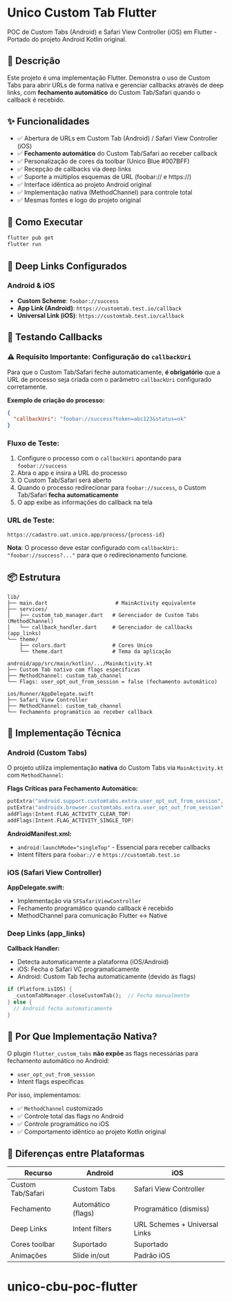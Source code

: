 # Unico Custom Tab Flutter

POC de Custom Tabs (Android) e Safari View Controller (iOS) em Flutter - Portado do projeto Android Kotlin original.

## 📱 Descrição

Este projeto é uma implementação Flutter.
Demonstra o uso de Custom Tabs para abrir URLs de forma nativa e gerenciar callbacks através de deep links, com **fechamento automático** do Custom Tab/Safari quando o callback é recebido.

## ✨ Funcionalidades

- ✅ Abertura de URLs em Custom Tab (Android) / Safari View Controller (iOS)
- ✅ **Fechamento automático** do Custom Tab/Safari ao receber callback
- ✅ Personalização de cores da toolbar (Unico Blue #007BFF)
- ✅ Recepção de callbacks via deep links
- ✅ Suporte a múltiplos esquemas de URL (foobar:// e https://)
- ✅ Interface idêntica ao projeto Android original
- ✅ Implementação nativa (MethodChannel) para controle total
- ✅ Mesmas fontes e logo do projeto original

## 🚀 Como Executar

```bash
flutter pub get
flutter run
```

## 🔗 Deep Links Configurados

### Android & iOS
- **Custom Scheme**: `foobar://success`
- **App Link (Android)**: `https://customtab.test.io/callback`
- **Universal Link (iOS)**: `https://customtab.test.io/callback`

## 🧪 Testando Callbacks

### ⚠️ Requisito Importante: Configuração do `callbackUri`

Para que o Custom Tab/Safari feche automaticamente, **é obrigatório** que a URL de processo seja criada com o parâmetro `callbackUri` configurado corretamente.

**Exemplo de criação do processo:**
```json
{
  "callbackUri": "foobar://success?token=abc123&status=ok"
}
```

### Fluxo de Teste:

1. Configure o processo com o `callbackUri` apontando para `foobar://success`
2. Abra o app e insira a URL do processo
3. O Custom Tab/Safari será aberto
4. Quando o processo redirecionar para `foobar://success`, o Custom Tab/Safari **fecha automaticamente**
5. O app exibe as informações do callback na tela

### URL de Teste:
```
https://cadastro.uat.unico.app/process/{process-id}
```

**Nota**: O processo deve estar configurado com `callbackUri: "foobar://success?..."` para que o redirecionamento funcione.

## 📦 Estrutura

```
lib/
├── main.dart                      # MainActivity equivalente
├── services/
│   ├── custom_tab_manager.dart   # Gerenciador de Custom Tabs (MethodChannel)
│   └── callback_handler.dart     # Gerenciador de callbacks (app_links)
└── theme/
    ├── colors.dart               # Cores Unico
    └── theme.dart                # Tema da aplicação

android/app/src/main/kotlin/.../MainActivity.kt
├── Custom Tab nativo com flags específicas
├── MethodChannel: custom_tab_channel
└── Flags: user_opt_out_from_session = false (fechamento automático)

ios/Runner/AppDelegate.swift
├── Safari View Controller
├── MethodChannel: custom_tab_channel
└── Fechamento programático ao receber callback
```

## 🔧 Implementação Técnica

### Android (Custom Tabs)

O projeto utiliza implementação **nativa** do Custom Tabs via `MainActivity.kt` com `MethodChannel`:

**Flags Críticas para Fechamento Automático:**
```kotlin
putExtra("android.support.customtabs.extra.user_opt_out_from_session", false)
putExtra("androidx.browser.customtabs.extra.user_opt_out_from_session", false)
addFlags(Intent.FLAG_ACTIVITY_CLEAR_TOP)
addFlags(Intent.FLAG_ACTIVITY_SINGLE_TOP)
```

**AndroidManifest.xml:**
- `android:launchMode="singleTop"` - Essencial para receber callbacks
- Intent filters para `foobar://` e `https://customtab.test.io`

### iOS (Safari View Controller)

**AppDelegate.swift:**
- Implementação via `SFSafariViewController`
- Fechamento programático quando callback é recebido
- MethodChannel para comunicação Flutter ↔ Native

### Deep Links (app_links)

**Callback Handler:**
- Detecta automaticamente a plataforma (iOS/Android)
- iOS: Fecha o Safari VC programaticamente
- Android: Custom Tab fecha automaticamente (devido às flags)

```dart
if (Platform.isIOS) {
  _customTabManager.closeCustomTab();  // Fecha manualmente
} else {
  // Android fecha automaticamente
}
```

## 🎯 Por Que Implementação Nativa?

O plugin `flutter_custom_tabs` **não expõe** as flags necessárias para fechamento automático no Android:
- `user_opt_out_from_session`
- Intent flags específicas

Por isso, implementamos:
- ✅ `MethodChannel` customizado
- ✅ Controle total das flags no Android
- ✅ Controle programático no iOS
- ✅ Comportamento idêntico ao projeto Kotlin original

## 📱 Diferenças entre Plataformas

| Recurso | Android | iOS |
|---------|---------|-----|
| Custom Tab/Safari | Custom Tabs | Safari View Controller |
| Fechamento | Automático (flags) | Programático (dismiss) |
| Deep Links | Intent filters | URL Schemes + Universal Links |
| Cores toolbar | Suportado | Suportado |
| Animações | Slide in/out | Padrão iOS |
# unico-cbu-poc-flutter
